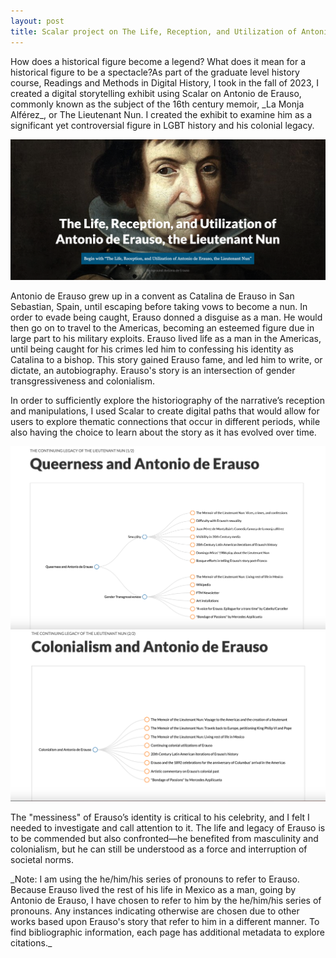```yaml
---
layout: post
title: Scalar project on The Life, Reception, and Utilization of Antonio de Erauso, the Lieutenant Nun
---
```

<p> How does a historical figure become a legend? What does it mean for a historical figure to be a spectacle?As part of the graduate level history course, Readings and Methods in Digital History, I took in the fall of 2023, I created a digital storytelling exhibit using Scalar on Antonio de Erauso, commonly known as the subject of the 16th century memoir, _La Monja Alférez_, or The Lieutenant Nun. I created the exhibit to examine him as a significant yet controversial figure in LGBT history and his colonial legacy. </p>

![_config.yml](/images/erauso_title_screenshot.png)

<p>Antonio de Erauso grew up in a convent as Catalina de Erauso in San Sebastian, Spain, until escaping before taking vows to become a nun. In order to evade being caught, Erauso donned a disguise as a man. He would then go on to travel to the Americas, becoming an esteemed figure due in large part to his military exploits. Erauso lived life as a man in the Americas, until being caught for his crimes led him to confessing his identity as Catalina to a bishop. This story gained Erauso fame, and led him to write, or dictate, an autobiography. Erauso's story is an intersection of gender transgressiveness and colonialism. </p>

<p> In order to sufficiently explore the historiography of the narrative’s reception and manipulations, I used Scalar to create digital paths that would allow for users to explore thematic connections that occur in different periods, while also having the choice to learn about the story as it has evolved over time. </p>

![_config.yml](/images/erauso_scalar_1.png)
![_config.yml](/images/erauso_scalar_2.png)

<p>The "messiness" of Erauso’s identity is critical to his celebrity, and I felt I needed to investigate and call attention to it. The life and legacy of Erauso is to be commended but also confronted—he benefited from masculinity and colonialism, but he can still be understood as a force and interruption of societal norms. </p> 

<p> _Note: I am using the he/him/his series of pronouns to refer to Erauso. Because Erauso lived the rest of his life in Mexico as a man, going by Antonio de Erauso, I have chosen to refer to him by the he/him/his series of pronouns. Any instances indicating otherwise are chosen due to other works based upon Erauso's story that refer to him in a different manner. To find bibliographic information, each page has additional metadata to explore citations._ </p> 
